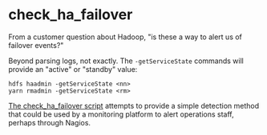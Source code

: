 # check_ha_failover

From a customer question about Hadoop, "is these a way to alert us of failover events?"

Beyond parsing logs, not exactly. The `-getServiceState` commands will provide an "active" or "standby" value:

	hdfs haadmin -getServiceState <nn>
	yarn rmadmin -getServiceState <rm>

[The check_ha_failover script](https://github.com/technmsg/scripts/blob/master/hadoop/check_ha_failover/check_ha_failover.sh) attempts to provide a simple detection method that could be used by a monitoring platform to alert operations staff, perhaps through Nagios.
